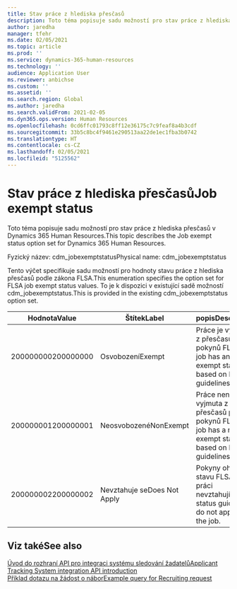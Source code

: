 ```yaml
---
title: Stav práce z hlediska přesčasů
description: Toto téma popisuje sadu možností pro stav práce z hlediska přesčasů v Dynamics 365 Human Resources.
author: jaredha
manager: tfehr
ms.date: 02/05/2021
ms.topic: article
ms.prod: ''
ms.service: dynamics-365-human-resources
ms.technology: ''
audience: Application User
ms.reviewer: anbichse
ms.custom: ''
ms.assetid: ''
ms.search.region: Global
ms.author: jaredha
ms.search.validFrom: 2021-02-05
ms.dyn365.ops.version: Human Resources
ms.openlocfilehash: 0cd6ffc01793c8ff12e36175c7c9feaf8a4b3cdf
ms.sourcegitcommit: 33b5c8bc4f9461e290513aa22de1ec1fba3b0742
ms.translationtype: HT
ms.contentlocale: cs-CZ
ms.lasthandoff: 02/05/2021
ms.locfileid: "5125562"
---
```

# <a name="job-exempt-status"></a><span data-ttu-id="2e22b-103">Stav práce z hlediska přesčasů</span><span class="sxs-lookup"><span data-stu-id="2e22b-103">Job exempt status</span></span>

<span data-ttu-id="2e22b-104">Toto téma popisuje sadu možností pro stav práce z hlediska přesčasů v Dynamics 365 Human Resources.</span><span class="sxs-lookup"><span data-stu-id="2e22b-104">This topic describes the Job exempt status option set for Dynamics 365 Human Resources.</span></span>

<span data-ttu-id="2e22b-105">Fyzický název: cdm_jobexemptstatus</span><span class="sxs-lookup"><span data-stu-id="2e22b-105">Physical name: cdm_jobexemptstatus</span></span>

<span data-ttu-id="2e22b-106">Tento výčet specifikuje sadu možností pro hodnoty stavu práce z hlediska přesčasů podle zákona FLSA.</span><span class="sxs-lookup"><span data-stu-id="2e22b-106">This enumeration specifies the option set for FLSA job exempt status values.</span></span> <span data-ttu-id="2e22b-107">To je k dispozici v existující sadě možností cdm_jobexemptstatus.</span><span class="sxs-lookup"><span data-stu-id="2e22b-107">This is provided in the existing cdm_jobexemptstatus option set.</span></span>

| <span data-ttu-id="2e22b-108">Hodnota</span><span class="sxs-lookup"><span data-stu-id="2e22b-108">Value</span></span> | <span data-ttu-id="2e22b-109">Štítek</span><span class="sxs-lookup"><span data-stu-id="2e22b-109">Label</span></span> | <span data-ttu-id="2e22b-110">popis</span><span class="sxs-lookup"><span data-stu-id="2e22b-110">Description</span></span> |
| --- | --- | --- |
| <span data-ttu-id="2e22b-111">200000000</span><span class="sxs-lookup"><span data-stu-id="2e22b-111">200000000</span></span> | <span data-ttu-id="2e22b-112">Osvobození</span><span class="sxs-lookup"><span data-stu-id="2e22b-112">Exempt</span></span> | <span data-ttu-id="2e22b-113">Práce je vyjmuta z přesčasů podle pokynů FLSA.</span><span class="sxs-lookup"><span data-stu-id="2e22b-113">The job has an exempt status based on FLSA guidelines.</span></span> |
| <span data-ttu-id="2e22b-114">200000001</span><span class="sxs-lookup"><span data-stu-id="2e22b-114">200000001</span></span> | <span data-ttu-id="2e22b-115">Neosvobozené</span><span class="sxs-lookup"><span data-stu-id="2e22b-115">NonExempt</span></span> | <span data-ttu-id="2e22b-116">Práce není vyjmuta z přesčasů podle pokynů FLSA.</span><span class="sxs-lookup"><span data-stu-id="2e22b-116">The job has a non-exempt status based on FLSA guidelines.</span></span> |
| <span data-ttu-id="2e22b-117">200000002</span><span class="sxs-lookup"><span data-stu-id="2e22b-117">200000002</span></span> | <span data-ttu-id="2e22b-118">Nevztahuje se</span><span class="sxs-lookup"><span data-stu-id="2e22b-118">Does Not Apply</span></span> | <span data-ttu-id="2e22b-119">Pokyny ohledně stavu FLSA se na práci nevztahují.</span><span class="sxs-lookup"><span data-stu-id="2e22b-119">FLSA status guidelines do not apply to the job.</span></span> |

## <a name="see-also"></a><span data-ttu-id="2e22b-120">Viz také</span><span class="sxs-lookup"><span data-stu-id="2e22b-120">See also</span></span>

[<span data-ttu-id="2e22b-121">Úvod do rozhraní API pro integraci systému sledování žadatelů</span><span class="sxs-lookup"><span data-stu-id="2e22b-121">Applicant Tracking System integration API introduction</span></span>](hr-admin-integration-ats-api-introduction.md)<br>
[<span data-ttu-id="2e22b-122">Příklad dotazu na žádost o nábor</span><span class="sxs-lookup"><span data-stu-id="2e22b-122">Example query for Recruiting request</span></span>](hr-admin-integration-ats-api-recruiting-request-example-query.md)
